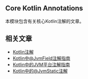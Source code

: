 ## Core Kotlin Annotations

本模块包含有关核心Kotlin注解的文章。

## 相关文章

+ [Kotlin注解](docs/Kotlin注解.md)
+ [Kotlin中@JvmField注解指南](docs/Kotlin中@JvmField注解指南.md)
+ [Kotlin中的JVM平台注解指南](docs/Kotlin中的JVM平台注解指南.md)
+ [Kotlin中的@JvmStatic注解](docs/Kotlin中的@JvmStatic注解.md)